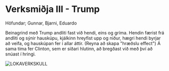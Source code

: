 # Verksmiðja III - Trump

Höfundar; Gunnar, Bjarni, Eduardo

Beinagrind með Trump andliti fast við hendi, eins og gríma. Hendin færist frá andliti og sýnir hauskúpu, kjálkinn hreyfist upp og niður, hægri hendi byrjar að veifa, og hauskúpan fer í allar áttir. (Reyna að skapa "hræðslu effect")  Á sama tíma fer Clinton, sem er síðari hlutinn, að bregðast við með því að snúast í hringi.

![LOKAVERKSKULL](https://github.com/user-attachments/assets/e37bd00d-4a17-4c79-ac61-e6608a8b5f4d)
